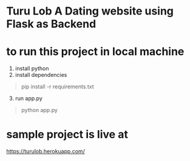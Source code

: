 # Turu Lob A Dating website using Flask as Backend


# to run this project in local machine

1. install python
2. install dependencies
> pip install -r requirements.txt
3. run app.py
> python app.py






# sample project is live at
https://turulob.herokuapp.com/
